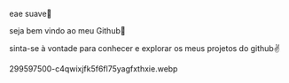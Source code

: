 eae suave🤙

seja bem vindo ao meu Github🙅

sinta-se à vontade para conhecer e explorar os meus projetos do github✌️

299597500-c4qwixjfk5f6fl75yagfxthxie.webp
